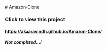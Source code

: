 <p># Amazon-Clone</p>

<h3>Click to view this project </h3>
<h4><a href="https://akaaravindh.github.io/Amazon-Clone/" target="_blank">https://akaaravindh.github.io/Amazon-Clone/</a></h4>

<h5>Not completed...!</h5>
